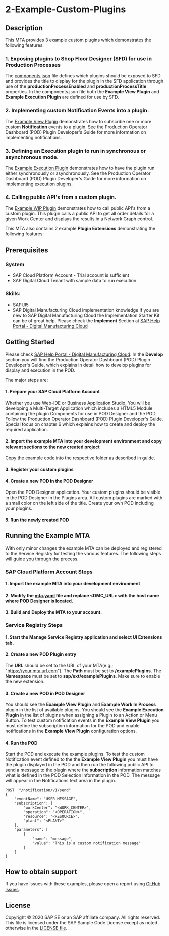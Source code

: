 # 2-Example-Custom-Plugins
## Description
This MTA provides 3 example custom plugins which demonstrates the following features:
### 1.  Exposing plugins to Shop Floor Designer (SFD) for use in Production Processes
The [components.json](plugins/webapp/designer/components.json) file defines which plugins should be exposed to SFD and provides the title to display for the plugin in the SFD application through use of the __productionProcessEnabled__ and __productionProcessTitle__ properties.  In the components.json file both the __Example View Plugin__ and __Example Execution Plugin__ are defined for use by SFD.
### 2.  Implementing custom Notification Events into a plugin.
The [Example View Plugin](plugins/webapp/exampleViewPlugin) demonstrates how to subscribe one or more custom __Notification__ events to a plugin.  See the Production Operator Dashboard (POD) Plugin Developer's Guide for more information on implementing notifications.
### 3.  Defining an Execution plugin to run in synchronous or asynchronous mode.
The [Example Execution Plugin](plugins/webapp/exampleExecutionPlugin) demonstrates how to have the plugin run either synchronously or asynchronously.  See the Production Operator Dashboard (POD) Plugin Developer's Guide for more information on implementing execution plugins.
### 4.  Calling public API's from a custom plugin.
The [Example WIP Plugin](plugins/webapp/exampleWipPlugin) demonstrates how to call public API's from a custom plugin.  This plugin calls a public API to get all order details for a given Work Center and displays the results in a Network Graph control.

This MTA also contains 2 example __Plugin Extensions__ demonstrating the following features:


## Prerequisites
### System
* SAP Cloud Platform Account - Trial account is sufficient
* SAP Digital Cloud Tenant with sample data to run execution

### Skills:
* SAPUI5
* SAP Digital Manufacturing Cloud implementation knowledge 
If you are new to SAP Digital Manufacturing Cloud the Implementation Starter Kit can be of great help. Please check the __Implement__ Section at [SAP Help Portal - Digital Manufacturing Cloud](https://help.sap.com/viewer/product/SAP_DIGITAL_MANUFACTURING_CLOUD/latest/en-US?task=implement_task "SAP Help Portal - Digital Manufacturing Cloud") 

## Getting Started
Please check [SAP Help Portal - Digital Manufacturing Cloud](https://help.sap.com/viewer/product/SAP_DIGITAL_MANUFACTURING_CLOUD/latest/en-US?task=develop_task "SAP Help Portal - Digital Manufacturing Cloud"). In the __Develop__ section you will find the Production Operator Dashboard (POD) Plugin Developer's Guide, which explains in detail how to develop plugins for display and execution in the POD. 

The major steps are:
#### 1. Prepare your SAP Cloud Platform Account
Whether you use Web-IDE or Business Application Studio, You will be developing a Multi-Target Application which includes a HTML5 Module containing the plugin Components for use in POD Designer and the POD.  Follow the Production Operator Dashboard (POD) Plugin Developer's Guide. Special focus on chapter 6 which explains how to create and deploy the required application.
#### 2. Import the example MTA into your development environment and copy relevant sections to the new created project
Copy the example code into the respective folder as described in guide.
#### 3. Register your custom plugins 
#### 4. Create a new POD in the POD Designer
Open the POD Designer application. Your custom plugins should be visible in the POD Designer in the Plugins area. All custom plugins are marked with a small color on the left side of the title. Create your own POD including your plugins.
#### 5. Run the newly created POD

## Running the Example MTA
With only minor changes the example MTA can be deployed and registered to the Service Registry for testing the various features.  The following steps will guide you through the process.
### SAP Cloud Platform Account Steps
#### 1. Import the example MTA into your development environment
#### 2. Modify the [mta.yaml](mta.yaml) file and replace __\<DMC_URL\>__ with the host name where POD Designer is located.
#### 3. Build and Deploy the MTA to your account.
### Service Registry Steps
#### 1. Start the Manage Service Registry application and select __UI Extensions__ tab.
#### 2. Create a new POD Plugin entry
The __URL__ should be set to the URL of your MTA(e.g.; "https://your.mta.url.com").  The __Path__ must be set to __/examplePlugins__.  The __Namespace__ must be set to __sap/ext/examplePlugins__.  Make sure to enable the new extension.
#### 3. Create a new POD in POD Designer
You should see the __Example View Plugin__ and __Example Work In Process__ plugin in the list of available plugins.  You should see the __Example Execution Plugin__ in the list of plugins when assigning a Plugin to an Action or Menu Button.  To test custom notification events in the __Example View Plugin__ you must define the subscription information for the POD and enable notifications in the __Example View Plugin__ configuration options.
#### 4. Run the POD
Start the POD and execute the example plugins.  To test the custom Notification event defined to the the __Example View Plugin__ you must have the plugin displayed in the POD and then run the following public API to send a message to the plugin where the __subscription__ information matches what is defined in the POD Selection information in the POD.  The message will appear in the Notifications text area in the plugin.
```
POST  "/notification/v1/send"
{
    "eventName": "USER_MESSAGE",
    "subscription": {
        "workCenter": "<WORK_CENTER>",
        "operation": "<OPERATION>",
        "resource": "<RESOURCE>",
        "plant": "<PLANT>"
    },
    "parameters": [
        {
            "name": "message",
            "value": "This is a custom notification message"
        }
    ]
}
```

## How to obtain support
If you have issues with these examples, please open a report using [GitHub issues](../../../../../issues).

## License
Copyright © 2020 SAP SE or an SAP affiliate company. All rights reserved.
This file is licensed under the SAP Sample Code License except as noted otherwise in the [LICENSE file](../../../LICENSE).

